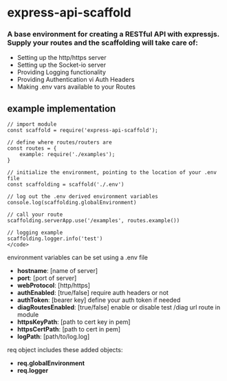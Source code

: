 # express-api-scaffold
### A base environment for creating a RESTful API with expressjs. Supply your routes and the scaffolding will take care of:

 - Setting up the http/https server
 - Setting up the Socket-io server
 - Providing Logging functionality
 - Providing Authentication vi Auth Headers
 - Making .env vars available to your Routes

## example implementation

```
// import module
const scaffold = require('express-api-scaffold');

// define where routes/routers are
const routes = {
    example: require('./examples');
}

// initialize the environment, pointing to the location of your .env file
const scaffolding = scaffold('./.env')

// log out the .env derived environment variables
console.log(scaffolding.globalEnvironment)

// call your route
scaffolding.serverApp.use('/examples', routes.example())

// logging example
scaffolding.logger.info('test')
</code>
```
environment variables can be set using a .env file
- **hostname**: [name of server]
- **port**: [port of server]
- **webProtocol**: [http/https]
- **authEnabled**: [true/false] require auth headers or not
- **authToken**: [bearer key] define your auth token if needed
- **diagRoutesEnabled**: [true/false] enable or disable test /diag url route in module
- **httpsKeyPath**: [path to cert key in pem]
- **httpsCertPath**: [path to cert in pem]
- **logPath**: [path/to/log.log]

req object includes these added objects:
 - **req.globalEnvironment**
 - **req.logger**
